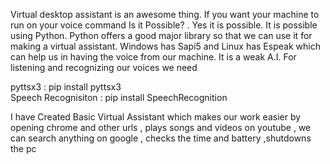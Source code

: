 Virtual desktop assistant is an awesome thing. If you want your machine to run on your voice command Is it Possible?  . Yes it is possible. It is possible using Python. Python offers a good major library so that we can use it for making a virtual assistant. Windows has Sapi5 and Linux has Espeak which can help us in having the voice from our machine. It is a weak A.I.
For listening and recognizing our voices we need  

pyttsx3 : pip install pyttsx3                                                         
Speech Recognisiton : pip install SpeechRecognition

I have Created Basic Virtual Assistant which makes our work easier by opening chrome and other urls , plays songs and videos on youtube , we can search anything on google , checks the time and 
battery ,shutdowns the pc 
